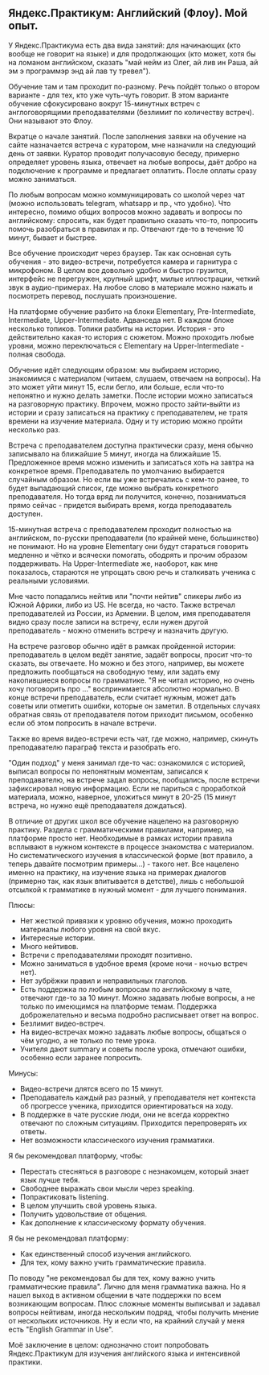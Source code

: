 ## Яндекс.Практикум: Английский (Флоу). Мой опыт.

У Яндекс.Практикума есть два вида занятий: для начинающих (кто вообще не говорит на языке) и для продолжающих (кто может, хотя бы на ломаном английском, сказать "май нейм из Олег, ай лив ин Раша, ай эм э программэр энд ай лав ту тревел").

Обучение там и там проходит по-разному. Речь пойдёт только о втором варианте - для тех, кто уже чуть-чуть говорит. В этом варианте обучение сфокусировано вокруг 15-минутных встреч с англоговорящими преподавателями (безлимит по количеству встреч). Они называют это Флоу.

Вкратце о начале занятий. После заполнения заявки на обучение на сайте назначается встреча с куратором, мне назначили на следующий день от заявки. Куратор проводит получасовую беседу, примерно определяет уровень языка, отвечает на любые вопросы, даёт добро на подключение к программе и предлагает оплатить. После оплаты сразу можно заниматься.

По любым вопросам можно коммуницировать со школой через чат (можно использовать telegram, whatsapp и пр., что удобно). Что интересно, помимо общих вопросов можно задавать и вопросы по английскому: спросить, как будет правильно сказать что-то, попросить помочь разобраться в правилах и пр. Отвечают где-то в течение 10 минут, бывает и быстрее.

Все обучение происходит через браузер. Так как основная суть обучения - это видео-встречи, потребуется камера и гарнитура с микрофоном. В целом все довольно удобно и быстро грузится, интерфейс не перегружен, крупный шрифт, милые иллюстрации, четкий звук в аудио-примерах. На любое слово в материале можно нажать и посмотреть перевод, послушать произношение. 

На платформе обучение разбито на блоки Elementary, Pre-Intermediate, Intermediate, Upper-Intermediate. Адванседа нет. В каждом блоке несколько топиков. Топики разбиты на истории. История - это действительно какая-то история с сюжетом. Можно проходить любые уровни, можно переключаться с Elementary на Upper-Intermediate - полная свобода.

Обучение идёт следующим образом: мы выбираем историю, знакомимся с материалом (читаем, слушаем, отвечаем на вопросы). На это может уйти минут 15, если бегло, или больше, если что-то непонятно и нужно делать заметки. После истории можно записаться на разговорную практику. Впрочем, можно просто зайти-выйти из истории и сразу записаться на практику с преподавателем, не тратя времени на изучение материала. Одну и ту историю можно пройти несколько раз.

Встреча с преподавателем доступна практически сразу, меня обычно записывало на ближайшие 5 минут, иногда на ближайшие 15. Предложенное время можно изменить и записаться хоть на завтра на конкретное время. Преподаватель по умолчанию выбирается случайным образом. Но если вы уже встречались с кем-то ранее, то будет выпадающий список, где можно выбрать конкретного преподавателя. Но тогда вряд ли получится, конечно, позаниматься прямо сейчас - придется выбирать время, когда преподаватель доступен.

15-минутная встреча с преподавателем проходит полностью на английском, по-русски преподаватели (по крайней мене, большинство) не понимают. Но на уровне Elementary они будут стараться говорить медленно и чётко и всячески помогать, ободрять и прочим образом поддерживать. На Upper-Intermediate же, наоборот, как мне показалось, стараются не упрощать свою речь и сталкивать ученика с реальными условиями.

Мне часто попадались нейтив или "почти нейтив" спикеры либо из Южной Африки, либо из US. Не всегда, но часто. Также встречал преподавателей из России, из Армении. В целом, имя преподавателя видно сразу после записи на встречу, если нужен другой преподаватель - можно отменить встречу и назначить другую.

На встрече разговор обычно идёт в рамках пройденной истории: преподаватель в целом ведёт занятие, задаёт вопросы, просит что-то сказать, вы отвечаете. Но можно и без этого, например, вы можете предложить пообщаться на свободную тему, или задать ему накопившиеся вопросы по грамматике. "Я не читал историю, но очень хочу поговорить про ..." воспринимается абсолютно нормально. В конце встречи преподаватель, если считает нужным, может дать советы или отметить ошибки, которые он заметил. В отдельных случаях обратная связь от преподавателя потом приходит письмом, особенно если об этом попросить в начале встречи. 

Также во время видео-встречи есть чат, где можно, например, скинуть преподавателю параграф текста и разобрать его.

"Один подход" у меня занимал где-то час: ознакомился с историей, выписал вопросы по непонятным моментам, записался к преподавателю, на встрече задал вопросы, пообщались, после встречи зафиксировал новую информацию. Если не париться с проработкой материала, можно, наверное, уложиться минут в 20-25 (15 минут встреча, но нужно ещё преподавателя дождаться).

В отличие от других школ все обучение нацелено на разговорную практику. Раздела с грамматическими правилами, например, на платформе просто нет. Необходимые в рамках истории правила всплывают в нужном контексте в процессе знакомства с материалом. Но систематического изучения в классической форме (вот правило, а теперь давайте посмотрим примеры...) - такого нет. Все нацелено именно на практику, на изучение языка на примерах диалогов (примерно так, как язык впитывается в детстве), лишь с небольшой отсылкой к грамматике в нужный момент - для лучшего понимания.



Плюсы:

* Нет жесткой привязки к уровню обучения, можно проходить материалы любого уровня на свой вкус.
* Интересные истории.
* Много нейтивов.
* Встречи с преподавателями проходят позитивно.
* Можно заниматься в удобное время (кроме ночи - ночью встреч нет).
* Нет зубрёжки правил и неправильных глаголов.
* Есть поддержка по любым вопросам по английскому в чате, отвечают где-то за 10 минут. Можно задавать любые вопросы, а не только по имеющимся на платформе темам. Поддержка доброжелательно и весьма подробно расписывает ответ на вопрос.
* Безлимит видео-встреч.
* На видео-встречах можно задавать любые вопросы, общаться о чём угодно, а не только по теме урока.
* Учителя дают summary и советы после урока, отмечают ошибки, особенно если заранее попросить.

Минусы:

* Видео-встречи длятся всего по 15 минут.
* Преподаватель каждый раз разный, у преподавателя нет контекста об прогрессе ученика, приходится ориентироваться на ходу.
* В поддержке в чате русские люди, они не всегда корректно отвечают по сложным ситуациям. Приходится перепроверять их ответы.
* Нет возможности классического изучения грамматики.

Я бы рекомендовал платформу, чтобы:

* Перестать стесняться в разговоре с незнакомцем, который знает язык лучше тебя.
* Свободнее выражать свои мысли через speaking.
* Попрактиковать listening.
* В целом улучшить свой уровень языка.
* Получить удовольствие от общения.
* Как дополнение к классическому формату обучения.

Я бы не рекомендовал платформу:

* Как единственный способ изучения английского.
* Для тех, кому важно учить грамматические правила.

По поводу "не рекомендовал бы для тех, кому важно учить грамматические правила". Лично для меня грамматика важна. Но я нашел выход в активном общении в чате поддержки по всем возникающим вопросам. Плюс сложные моменты выписывал и задавал вопросы нейтивам, иногда нескольким подряд, чтобы получить мнение от нескольких источников. Ну и если что, на крайний случай у меня есть "English Grammar in Use".

Моё заключение в целом: однозначно стоит попробовать Яндекс.Практикум для изучения английского языка и интенсивной практики.
